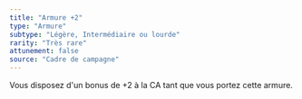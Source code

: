 ```yaml
---
title: "Armure +2"
type: "Armure"
subtype: "Légère, Intermédiaire ou lourde"
rarity: "Très rare"
attunement: false
source: "Cadre de campagne"
---
```

Vous disposez d'un bonus de +2 à la CA tant que vous portez cette armure.

